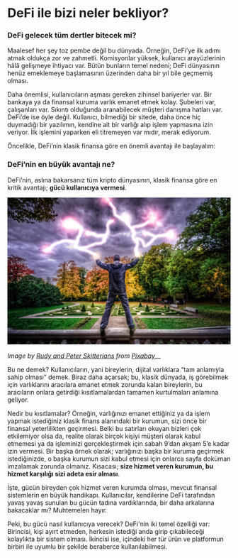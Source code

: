 # DeFi ile bizi neler bekliyor?

### DeFi gelecek tüm dertler bitecek mi?

Maalesef her şey toz pembe değil bu dünyada. Örneğin, DeFi’ye ilk adımı atmak oldukça zor ve zahmetli. Komisyonlar yüksek, kullanıcı arayüzlerinin hâlâ gelişmeye ihtiyacı var. Bütün bunların temel nedeni; DeFi dünyasının henüz emeklemeye başlamasının üzerinden daha bir yıl bile geçmemiş olması.

Daha önemlisi, kullanıcıların aşması gereken zihinsel bariyerler var. Bir bankaya ya da finansal kuruma varlık emanet etmek kolay. Şubeleri var, çalışanları var. Sıkıntı olduğunda aranabilecek müşteri danışma hatları var. DeFi’de ise öyle değil. Kullanıcı, bilmediği bir sitede, daha önce hiç duymadığı bir yazılımın, kendine ait bir varlığı alıp işlem yapmasına izin veriyor. İlk işlemini yaparken eli titremeyen var mıdır, merak ediyorum.

Öncelikle, DeFi’nin klasik finansa göre en önemli avantajı ile başlayalım:

### DeFi’nin en büyük avantajı ne?

DeFi’nin, aslına bakarsanız tüm kripto dünyasının, klasik finansa göre en kritik avantajı; **gücü kullanıcıya vermesi**.

![](../.gitbook/assets/040105-defi_dunyasina_adim_atacaklara-man-1069219_1920.jpg)

_Image by_ [_Rudy and Peter Skitterians_](https://pixabay.com/users/skitterphoto-324082/) _from_ [_Pixabay_](https://pixabay.com/)\_\_

Bu ne demek? Kullanıcıların, yani bireylerin, dijital varlıklara “tam anlamıyla sahip olması” demek. Biraz daha açarsak; bu, klasik dünyada, iş görebilmek için varlıklarını aracılara emanet etmek zorunda kalan bireylerin, bu aracıların onlara getirdiği kısıtlamalardan tamamen kurtulmaları anlamına geliyor.

Nedir bu kısıtlamalar? Örneğin, varlığınızı emanet ettiğiniz ya da işlem yapmak istediğiniz klasik finans alanındaki bir kurumun, sizi önce bir finansal yeterlilikten geçirmesi. Belki bu satırları okuyan bizleri çok etkilemiyor olsa da, realite olarak birçok kişiyi müşteri olarak kabul etmemesi ya da işleminizi gerçekleştirmek için sabah 9’dan akşam 5’e kadar izin vermesi. Bir başka örnek olarak; varlığınızı başka bir kuruma geçirmek istediğinizde, o başka kurumun sizi kabul etmesi için onlarca sayfa doküman imzalamak zorunda olmanız. Kısacası; **size hizmet veren kurumun, bu hizmet karşılığı sizi adeta esir alması**.

İşte, gücün bireyden çok hizmet veren kurumda olması, mevcut finansal sistemlerin en büyük handikapı. Kullanıcılar, kendilerine DeFi tarafından yavaş yavaş sunulan bu gücün tadına vardıklarında, bir daha arkalarına bakacaklar mı? Muhtemelen hayır.

Peki, bu gücü nasıl kullanıcıya verecek? DeFi'nin iki temel özelliği var: Birincisi, kişi ayırt etmeden, herkesin istediği anda girip çıkabileceği kolaylıkta bir sistem olması. İkincisi ise, içindeki her tür ürün ve platformun birbiri ile uyumlu bir şekilde beraberce kullanılabilmesi.

